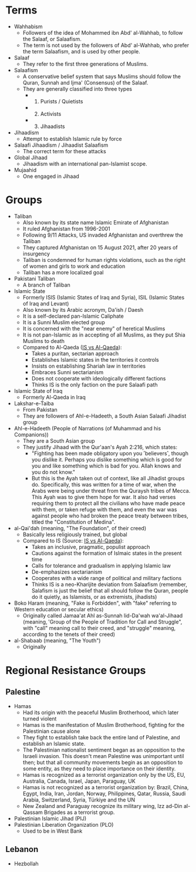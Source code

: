 # Terms
- Wahhabism
	- Followers of the idea of Mohammed ibn Abd' al-Wahhab, to follow the Salaaf, or Salaafism.
	- The term is not used by the followers of Abd' al-Wahhab, who prefer the term Salaafism, and is used by other people. 
- Salaaf
	- They refer to the first three generations of Muslims.
- Salaafism
	- A conservative belief system that says Muslims should follow the Quran, Sunnah and Ijma' (Consensus) of the Salaaf.
	- They are generally classified into three types
		- 1) Purists / Quietists
		- 2) Activists
		- 3) Jihaadists
- Jihaadism
	- Attempt to establish Islamic rule by force
- Salaafi Jihaadism / Jihaadist Salaafism
	- The correct term for these attacks
- Global Jihaad
	- Jihaadism with an international pan-Islamist scope.
- Mujaahid
	- One engaged in Jihaad
# Groups
- Taliban
	- Also known by its state name Islamic Emirate of Afghanistan
	- It ruled Afghanistan from 1996-2001
	- Following 9/11 Attacks, US invaded Afghanistan and overthrew the Taliban
	- They captured Afghanistan on 15 August 2021, after 20 years of insurgency
	- Taliban is condemned for human rights violations, such as the right of women and girls to work and education
	- Taliban has a more localized goal
- Pakistani Taliban
	- A branch of Taliban
- Islamic State
	- Formerly ISIS (Islamic States of Iraq and Syria), ISIL (Islamic States of Iraq and Levant)
	- Also known by its Arabic acronym, Da'ish / Daesh
	- It is a self-declared pan-Islamic Caliphate
	- It is a Sunni Muslim elected group
	- It is concerned with the "near enemy" of heretical Muslims
	- It is not pan-Islamic as in accepting of all Muslims, as they put Shia Muslims to death
	- Compared to Al-Qaeda ([IS vs Al-Qaeda](https://ctc.westpoint.edu/the-crisis-within-jihadism-the-islamic-states-puritanism-vs-al-qaidas-populism/)):
		- Takes a puritan, sectarian approach
		- Establishes Islamic states in the territories it controls
		- Insists on establishing Shariah law in territories
		- Embraces Sunni sectarianism
		- Does not cooperate with ideologically different factions
		- Thinks IS is the only faction on the pure Salaafi path
- Islamic State of Iraq
	- Formerly Al-Qaeda in Iraq
- Lakshar-e-Taiba
	- From Pakistan
	- They are followers of Ahl-e-Hadeeth, a South Asian Salaafi Jihadist group
- Ahl-e-Hadeeth (People of Narrations (of Muhammad and his Companions))
	- They are a South Asian group
	- They justify Jihaad with the Qur'aan's Ayah 2:216, which states: 
		- "Fighting has been made obligatory upon you ˹believers˺, though you dislike it. Perhaps you dislike something which is good for you and like something which is bad for you. Allah knows and you do not know."
		- But this is the Ayah taken out of context, like all Jihadist groups do. Specifically, this was written for a time of war, when the Arabs were being under threat from the Quraysh tribes of Mecca. This Ayah was to give them hope for war. It also had verses requiring them to protect all the civilians who have made peace with them, or taken refuge with them, and even the war was against people who had broken the peace treaty between tribes, titled the "Constitution of Medina". 
- al-Qai'dah (meaning, "The Foundation", of their creed)
	- Basically less religiously trained, but global
	- Compared to IS (Source: [IS vs Al-Qaeda](https://ctc.westpoint.edu/the-crisis-within-jihadism-the-islamic-states-puritanism-vs-al-qaidas-populism/)):
		- Takes an inclusive, pragmatic, populist approach
		- Cautions against the formation of Islmaic states in the present time
		- Calls for tolerance and gradualism in applying Islamic law
		- De-emphasizes sectarianism
		- Cooperates with a wide range of political and military factions
		- Thinks IS is a neo-Kharijite deviation from Salaafism (remember, Salafism is just the belief that all should follow the Quran, people do it quietly, as Islamists, or as extremists, jihadists)
- Boko Haram (meaning, "Fake is Forbidden", with "fake" referring to Western education or secular ethics)
	- Originally called Jamaa'at Ahl as-Sunnah lid-Da'wah wa'al-Jihaad (meaning, 'Group of the People of Tradition for Call and Struggle", with "call" meaning call to their creed, and "struggle" meaning, according to the tenets of their creed)
- al-Shabaab (meaning, "The Youth")
	- Originally
# Regional Resistance Groups
## Palestine
- Hamas
	- Had its origin with the peaceful Muslim Brotherhood, which later turned violent
	- Hamas is the manifestation of Muslim Brotherhood, fighting for the Palestinian cause alone
	- They fight to establish take back the entire land of Palestine, and establish an Islamic state.
	- The Palestinian nationalist sentiment began as an opposition to the Israeli invasion. This doesn't mean Palestine was unimportant until then; but that all community movements begin as an opposition to some entity, as they need to place importance on their identity.
	- Hamas is recognized as a terrorist organization only by the US, EU, Australia, Canada, Israel, Japan, Paraguay, UK
	- Hamas is not recognized as a terrorist organization by: Brazil, China, Egypt, India, Iran, Jordan, Norway, Philippines, Qatar, Russia, Saudi Arabia, Switzerland, Syria, Türkiye and the UN
	- New Zealand and Paraguay recognize its military wing, Izz ad-Din al-Qassam Brigades as a terrorist group.
- Palestinian Islamic Jihad (PIJ)
- Palestinian Liberation Organization (PLO)
	- Used to be in West Bank
## Lebanon
- Hezbollah